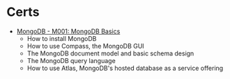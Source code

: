 # Certs

- [MongoDB - M001: MongoDB Basics](https://university.mongodb.com/courses/M001/about)
  - How to install MongoDB
  - How to use Compass, the MongoDB GUI
  - The MongoDB document model and basic schema design
  - The MongoDB query language
  - How to use Atlas, MongoDB's hosted database as a service offering
